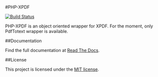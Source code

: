#PHP-XPDF

[![Build Status](https://secure.travis-ci.org/alchemy-fr/PHP-XPDF.png?branch=master)](http://travis-ci.org/alchemy-fr/PHP-XPDF)

PHP-XPDF is an object oriented wrapper for XPDF. For the moment, only PdfTotext
wrapper is available.

##Documentation

Find the full documentation at [Read The Docs](http://php-xpdf.readthedocs.org).

##License

This project is licensed under the [MIT license](http://opensource.org/licenses/MIT).
